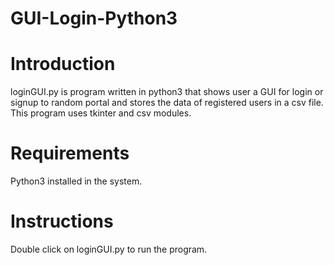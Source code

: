 # GUI-Login-Python3  
# Introduction  
loginGUI.py is program written in python3 that shows user a GUI for login or signup to random portal and stores the data of registered users in a csv file.  
This program uses tkinter and csv modules.  
  
# Requirements  
Python3 installed in the system.  

# Instructions  
Double click on loginGUI.py to run the program.  
